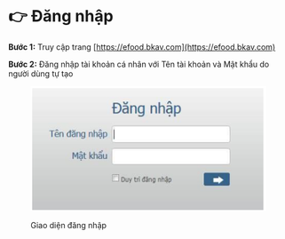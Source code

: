 # 👉 Đăng nhập

**Bước 1:** Truy cập trang [https://efood.bkav.com](https://efood.bkav.com)

**Bước 2:** Đăng nhập tài khoản cá nhân với Tên tài khoản và Mật khẩu do người dùng tự tạo

<figure><img src="../.gitbook/assets/ĐN (25).png" alt=""><figcaption><p>Giao diện đăng nhập</p></figcaption></figure>

